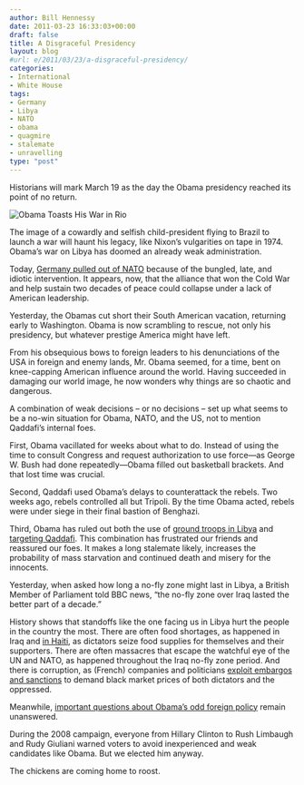 ```yaml
---
author: Bill Hennessy
date: 2011-03-23 16:33:03+00:00
draft: false
title: A Disgraceful Presidency
layout: blog
#url: e/2011/03/23/a-disgraceful-presidency/
categories:
- International
- White House
tags:
- Germany
- Libya
- NATO
- obama
- quagmire
- stalemate
- unravelling
type: "post"
---
```


Historians will mark March 19 as the day the Obama presidency reached its point of no return. 

 

![Obama Toasts His War in Rio](https://i.dailymail.co.uk/i/pix/2011/03/22/article-1368693-0B47049F00000578-447_470x423.jpg)


 

The image of a cowardly and selfish child-president flying to Brazil to launch a war will haunt his legacy, like Nixon’s vulgarities on tape in 1974. Obama’s war on Libya has doomed an already weak administration. 

 

Today, [Germany pulled out of NATO](https://www.dailymail.co.uk/news/article-1368693/Libya-war-Germans-pull-forces-NATO-Libyan-coalition-falls-apart.html) because of the bungled, late, and idiotic intervention. It appears, now, that the alliance that won the Cold War and help sustain two decades of peace could collapse under a lack of American leadership.

 

Yesterday, the Obamas cut short their South American vacation, returning early to Washington. Obama is now scrambling to rescue, not only his presidency, but whatever prestige America might have left.

 

From his obsequious bows to foreign leaders to his denunciations of the USA in foreign and enemy lands, Mr. Obama seemed, for a time, bent on knee-capping American influence around the world. Having succeeded in damaging our world image, he now wonders why things are so chaotic and dangerous.

 

A combination of weak decisions – or no decisions – set up what seems to be a no-win situation for Obama, NATO, and the US, not to mention Qaddafi’s internal foes. 

 

First, Obama vacillated for weeks about what to do. Instead of using the time to consult Congress and request authorization to use force—as George W. Bush had done repeatedly—Obama filled out basketball brackets. And that lost time was crucial.

 

Second, Qaddafi used Obama’s delays to counterattack the rebels. Two weeks ago, rebels controlled all but Tripoli. By the time Obama acted, rebels were under siege in their final bastion of Benghazi.

 

Third, Obama has ruled out both the use of [ground troops in Libya](https://news.yahoo.com/s/ap/20110323/ap_on_re_us/us_us_libya_32) and [targeting Qaddafi](https://www.thaindian.com/newsportal/world-news/it-will-be-unwise-for-allied-forces-to-try-to-kill-gaddafi-gates_100516495.html). This combination has frustrated our friends and reassured our foes. It makes a long stalemate likely, increases the probability of mass starvation and continued death and misery for the innocents.

 

Yesterday, when asked how long a no-fly zone might last in Libya, a British Member of Parliament told BBC news, “the no-fly zone over Iraq lasted the better part of a decade.”

 

History shows that standoffs like the one facing us in Libya hurt the people in the country the most. There are often food shortages, as happened in Iraq and [in Haiti](https://articles.latimes.com/1993-12-20/news/mn-3946_1_rural-areas), as dictators seize food supplies for themselves and their supporters. There are often massacres that escape the watchful eye of the UN and NATO, as happened throughout the Iraq no-fly zone period. And there is corruption, as (French) companies and politicians [exploit embargos and sanctions](https://www.washingtonpost.com/wp-dyn/articles/A16142-2004Oct7.html) to demand black market prices of both dictators and the oppressed. 

 

Meanwhile, [important questions about Obama’s odd foreign policy](https://stlouisteaparty.com/2011/03/20/5-questions-about-libya/) remain unanswered. 

 

During the 2008 campaign, everyone from Hillary Clinton to Rush Limbaugh and Rudy Giuliani warned voters to avoid inexperienced and weak candidates like Obama. But we elected him anyway.

 

The chickens are coming home to roost. 
